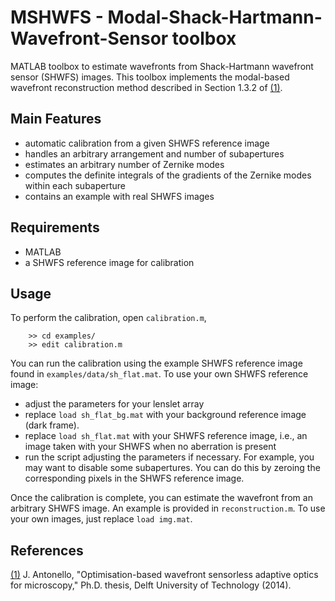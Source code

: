 # MSHWFS - Modal-Shack-Hartmann-Wavefront-Sensor toolbox
MATLAB toolbox to estimate wavefronts from Shack-Hartmann wavefront sensor (SHWFS) images. This toolbox implements the modal-based wavefront reconstruction method described in Section 1.3.2 of [(1)].

## Main Features
- automatic calibration from a given SHWFS reference image
- handles an arbitrary arrangement and number of subapertures
- estimates an arbitrary number of Zernike modes
- computes the definite integrals of the gradients of the Zernike modes within each subaperture
- contains an example with real SHWFS images 

## Requirements
- MATLAB
- a SHWFS reference image for calibration

## Usage
To perform the calibration, open `calibration.m`,
```
    >> cd examples/
    >> edit calibration.m
```
You can run the calibration using the example SHWFS reference image found in
`examples/data/sh_flat.mat`. To use your own SHWFS reference image:
- adjust the parameters for your lenslet array
- replace `load sh_flat_bg.mat` with your background reference image (dark frame).
- replace `load sh_flat.mat` with your SHWFS reference image, i.e., an image taken with your SHWFS when no aberration is present
- run the script adjusting the parameters if necessary. For example, you may want to disable some subapertures. You can do this by zeroing the corresponding pixels in the SHWFS reference image.

Once the calibration is complete, you can estimate the wavefront from an arbitrary SHWFS image. An example is provided in `reconstruction.m`. To use your own images, just replace `load img.mat`.

## References
[(1)] J. Antonello, "Optimisation-based wavefront sensorless adaptive optics for microscopy," Ph.D. thesis, Delft University of Technology (2014).


[(1)]: http://antonello.org/phd-thesis.pdf
